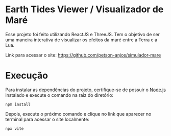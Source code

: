 # Earth Tides Viewer / Visualizador de Maré

Esse projeto foi feito utilizando ReactJS e ThreeJS. Tem o objetivo de ser uma maneira interativa de visualizar os efeitos da maré entre a Terra e a Lua.

Link para acessar o site: <https://github.com/petson-anjos/simulador-mare>

# Execução

Para instalar as dependências do projeto, certifique-se de possuir o [Node.js](https://nodejs.org/) instalado e execute o comando na raiz do diretório:
```
npm install
```

Depois, execute o próximo comando e clique no link que aparecer no terminal para acessar o site localmente:
```
npx vite
```

